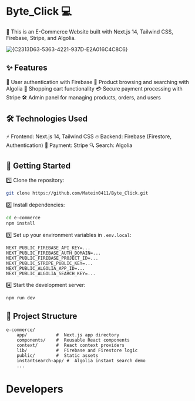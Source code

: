 # Byte_Click 💻

🛒 This is an E-Commerce Website built with Next.js 14, Tailwind CSS, Firebase, Stripe, and Algolia.

![{C2313D63-5363-4221-937D-E2A016C4C8C6}](https://github.com/user-attachments/assets/3bb0c14b-a219-4592-8183-d082d5f75916)

## ✨ Features

🔐 User authentication with Firebase
🔎 Product browsing and searching with Algolia
🛒 Shopping cart functionality
💳 Secure payment processing with Stripe
🛠️ Admin panel for managing products, orders, and users

## 🛠️ Technologies Used

⚡ Frontend: Next.js 14, Tailwind CSS
🔥 Backend: Firebase (Firestore, Authentication)
💸 Payment: Stripe
🔍 Search: Algolia

## 🚀 Getting Started

1️⃣ Clone the repository:

```sh
git clone https://github.com/Matein0411/Byte_Click.git
```

2️⃣ Install dependencies:

```sh
cd e-commerce
npm install
```

3️⃣ Set up your environment variables in `.env.local`:

```env
NEXT_PUBLIC_FIREBASE_API_KEY=...
NEXT_PUBLIC_FIREBASE_AUTH_DOMAIN=...
NEXT_PUBLIC_FIREBASE_PROJECT_ID=...
NEXT_PUBLIC_STRIPE_PUBLIC_KEY=...
NEXT_PUBLIC_ALGOLIA_APP_ID=...
NEXT_PUBLIC_ALGOLIA_SEARCH_KEY=...
```

4️⃣ Start the development server:

```sh
npm run dev
```

## 📁 Project Structure

```
e-commerce/
	app/           #  Next.js app directory
	components/    #  Reusable React components
	context/       #  React context providers
	lib/           #  Firebase and Firestore logic
	public/        #  Static assets
	instantsearch-app/ #  Algolia instant search demo
	...
```

# Developers